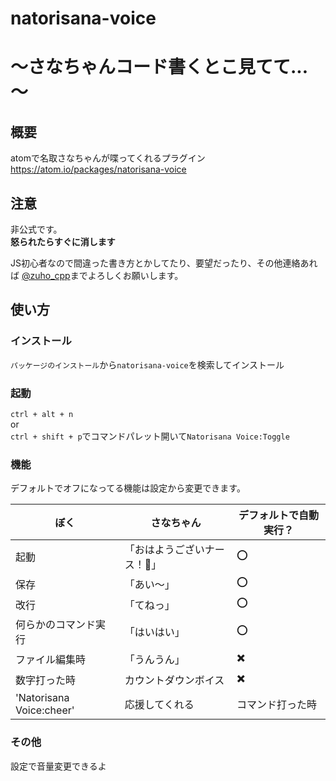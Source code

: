 # natorisana-voice

# ～さなちゃんコード書くとこ見てて...～

## 概要
atomで名取さなちゃんが喋ってくれるプラグイン  
https://atom.io/packages/natorisana-voice

## 注意
非公式です。  
**怒られたらすぐに消します**  

JS初心者なので間違った書き方とかしてたり、要望だったり、その他連絡あれば [@zuho_cpp](https://twitter.com/zuho_cpp)までよろしくお願いします。

## 使い方
### インストール
`パッケージのインストール`から`natorisana-voice`を検索してインストール  

### 起動
`ctrl + alt + n`  
or  
`ctrl + shift + p`でコマンドパレット開いて`Natorisana Voice:Toggle`

### 機能
デフォルトでオフになってる機能は設定から変更できます。  

|ぼく  |さなちゃん  |デフォルトで自動実行？  |
|---|---|---|
|起動                    |「おはようございナース！🍆」  |⭕  |
|保存                    |「あい～」  |⭕  |
|改行                    |「てねっ」  |⭕  |
|何らかのコマンド実行      |「はいはい」  |⭕  |
|ファイル編集時           |「うんうん」  |✖️  |
|数字打った時             |カウントダウンボイス  |✖️  |
|'Natorisana Voice:cheer'|応援してくれる|コマンド打った時 |

### その他
設定で音量変更できるよ
